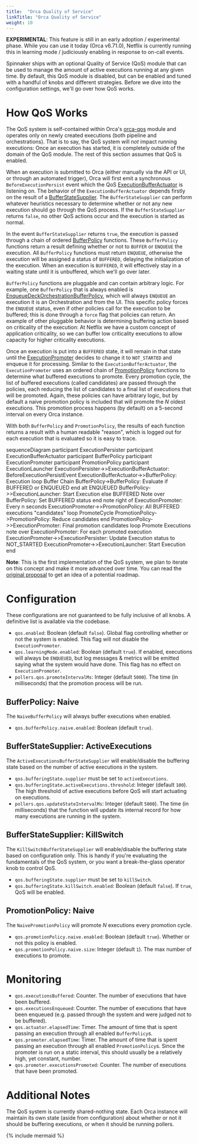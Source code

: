 ```yaml
---
title:  "Orca Quality of Service"
linkTitle: "Orca Quality of Service"
weight: 10
---
```





**EXPERIMENTAL**: This feature is still in an early adoption / experimental phase.
While you can use it today (Orca v6.71.0), Netflix is currently running this in learning mode / judiciously enabling in response to on-call events.

Spinnaker ships with an optional Quality of Service (QoS) module that can be used to manage the amount of active executions running at any given time.
By default, this QoS module is disabled, but can be enabled and tuned with a handful of knobs and different strategies.
Before we dive into the configuration settings, we'll go over how QoS works.

# How QoS Works

The QoS system is self-contained within Orca's [orca-qos][module] module and operates only on newly created executions (both pipeline and orchestrations).
That is to say, the QoS system will _not_ impact running executions: Once an execution has started, it is completely outside of the domain of the QoS module.
The rest of this section assumes that QoS is enabled.

When an execution is submitted to Orca (either manually via the API or UI, or through an automated trigger), Orca will first emit a synchronous `BeforeExecutionPersist` event which the QoS [ExecutionBufferActuator][actuator] is listening on.
The behavior of the `ExecutionBufferActuator` depends firstly on the result of a
[BufferStateSupplier][buffer-state-supplier].
The `BufferStateSupplier` can perform whatever heuristics necessary to determine whether or not any new execution should go through the QoS process.
If the `BufferStateSupplier` returns `false`, no other QoS actions occur and the execution is started as normal.

In the event `BufferStateSupplier` returns `true`, the execution is passed through a chain of ordered [BufferPolicy][buffer-policy] functions.
These `BufferPolicy` functions return a result defining whether or not to `BUFFER` or `ENQUEUE` the execution.
All `BufferPolicy` functions must return `ENQUEUE`, otherwise the execution will be assigned a status of `BUFFERED`, delaying the initialization of the execution.
When an execution is `BUFFERED`, it will effectively stay in a waiting state until it is unbuffered, which we'll go over later.

`BufferPolicy` functions are pluggable and can contain arbitrary logic.
For example, one `BufferPolicy` that is always enabled is [EnqueueDeckOrchestrationBufferPolicy][deck-buffer-policy], which will always `ENQUEUE` an execution it is an Orchestration and from the UI.
This specific policy forces the `ENQUEUE` status, even if other policies call for the execution to be buffered; this is done through a `force` flag that policies can return.
An example of other pluggable behavior is determining buffering action based on criticality of the execution: At Netflix we have a custom concept of application criticality, so we can buffer low criticality executions to allow capacity for higher criticality executions.

Once an execution is put into a `BUFFERED` state, it will remain in that state until the [ExecutionPromoter][promoter] decides to change it to `NOT_STARTED` and enqueue it for processing.
Similar to the `ExecutionBufferActuator`, the `ExecutionPromoter` uses an ordered chain of [PromotionPolicy][promotion-policy] functions to determine what buffered executions to promote.
Every promotion cycle, the list of buffered executions (called candidates) are passed through the policies, each reducing the list of candidates to a final list of executions that will be promoted.
Again, these policies can have arbitrary logic, but by default a naive promotion policy is included that will promote the _N_ oldest executions.
This promotion process happens (by default) on a 5-second interval on every Orca instance.

With both `BufferPolicy` and `PromotionPolicy`, the results of each function returns a result with a human readable "reason", which is logged out for each execution that is evaluated so it is easy to trace.

<div class="mermaid">
    sequenceDiagram
    participant ExecutionPersister
    participant ExecutionBufferActuator
    participant BufferPolicy
    participant ExecutionPromoter
    participant PromotionPolicy
    participant ExecutionLauncher
    ExecutionPersister->>ExecutionBufferActuator: BeforeExecutionPersistEvent
    ExecutionBufferActuator->>BufferPolicy: Execution
    loop Buffer Chain
        BufferPolicy->BufferPolicy: Evaluate if BUFFERED or ENQUEUED
    end
    alt ENQUEUED
        BufferPolicy->>ExecutionLauncher: Start Execution
    else BUFFERED
        Note over BufferPolicy: Set BUFFERED status
    end
    note right of ExecutionPromoter: Every n seconds
    ExecutionPromoter->>PromotionPolicy: All BUFFERED executions "candidates"
    loop PromoteCycle
        PromotionPolicy->PromotionPolicy: Reduce candidates
    end
    PromotionPolicy->>ExecutionPromoter: Final promotion candidates
    loop Promote Executions
        note over ExecutionPromoter: For each promoted execution
        ExecutionPromoter->>ExecutionPersister: Update Execution status to NOT_STARTED
        ExecutionPromoter->>ExecutionLauncher: Start Execution
    end
</div>

**Note**: This is the first implementation of the QoS system, we plan to iterate on this concept and make it more advanced over time.
You can read the [original proposal][proposal] to get an idea of a potential roadmap.

# Configuration

These configurations are not guaranteed to be fully inclusive of all knobs.
A definitive list is available via the codebase.

* `qos.enabled`: Boolean (default `false`). Global flag controlling whether or not the system is enabled. This flag will not disable the `ExecutionPromoter`.
* `qos.learningMode.enabled`: Boolean (default `true`). If enabled, executions will always be `ENQUEUED`, but log messages & metrics will be emitted saying what the system would have done. This flag has no effect on `ExecutionPromoter`.
* `pollers.qos.promoteIntervalMs`: Integer (default `5000`). The time (in milliseconds) that the promotion process will be run.

## BufferPolicy: Naive

The `NaiveBufferPolicy` will always buffer executions when enabled.

* `qos.bufferPolicy.naive.enabled`: Boolean (default `true`).

## BufferStateSupplier: ActiveExecutions

The `ActiveExecutionsBufferStateSupplier` will enable/disable the buffering state based on the number of active executions in the system.

* `qos.bufferingState.supplier` must be set to `activeExecutions`.
* `qos.bufferingState.activeExecutions.threshold`: Integer (default `100`). The high threshold of active executions before QoS will start actuating on executions.
* `pollers.qos.updateStateIntervalMs`: Integer (default `5000`). The time (in milliseconds) that the function will update its internal record for how many executions are running in the system.

## BufferStateSupplier: KillSwitch

The `KillSwitchBufferStateSupplier` will enable/disable the buffering state based on configuration only.
This is handy if you're evaluating the fundamentals of the QoS system, or you want a break-the-glass operator knob to control QoS.

* `qos.bufferingState.supplier` must be set to `killSwitch`.
* `qos.bufferingState.killSwitch.enabled`: Boolean (default `false`). If `true`, QoS will be enabled.

## PromotionPolicy: Naive

The `NaivePromotionPolicy` will promote _N_ executions every promotion cycle.

* `qos.promotionPolicy.naive.enabled`: Boolean (default `true`). Whether or not this policy is enabled.
* `qos.promotionPolicy.naive.size`: Integer (default `1`). The max number of executions to promote.

# Monitoring

* `qos.executionsBuffered`: Counter. The number of executions that have been buffered.
* `qos.executionsEnqueued`: Counter. The number of executions that have been enqueued (e.g. passed through the system and were judged not to be buffered).
* `qos.actuator.elapsedTime`: Timer. The amount of time that is spent passing an execution through all enabled `BufferPolicy`s.
* `qos.promoter.elapsedTime`: Timer. The amount of time that is spent passing an execution through all enabled `PromotionPolicy`s. Since the promoter is run on a static interval, this should usually be a relatively high, yet constant, number.
* `qos.promoter.executionsPromoted`: Counter. The number of executions that have been promoted.

# Additional Notes

The QoS system is currently shared-nothing state. Each Orca instance will maintain its own state (aside from configuration) about whether or not it should be buffering executions, or when it should be running pollers.

{% include mermaid %}

[module]: https://github.com/spinnaker/orca/tree/master/orca-qos
[actuator]: https://github.com/spinnaker/orca/blob/master/orca-qos/src/main/kotlin/com/netflix/spinnaker/orca/qos/ExecutionBufferActuator.kt
[buffer-state-supplier]: https://github.com/spinnaker/orca/blob/master/orca-qos/src/main/kotlin/com/netflix/spinnaker/orca/qos/BufferStateSupplier.kt
[buffer-policy]: https://github.com/spinnaker/orca/blob/master/orca-qos/src/main/kotlin/com/netflix/spinnaker/orca/qos/BufferPolicy.kt
[deck-buffer-policy]: https://github.com/spinnaker/orca/blob/master/orca-qos/src/main/kotlin/com/netflix/spinnaker/orca/qos/bufferpolicy/EnqueueDeckOrchestrationsBufferPolicy.kt
[promoter]: https://github.com/spinnaker/orca/blob/master/orca-qos/src/main/kotlin/com/netflix/spinnaker/orca/qos/ExecutionPromoter.kt
[promotion-policy]: https://github.com/spinnaker/orca/blob/master/orca-qos/src/main/kotlin/com/netflix/spinnaker/orca/qos/PromotionPolicy.kt
[proposal]: https://docs.google.com/document/d/1Kq9PjfhUu2o8Awt0YQyXf7L14X_PUsS81oaW6tjlgVY/edit#
